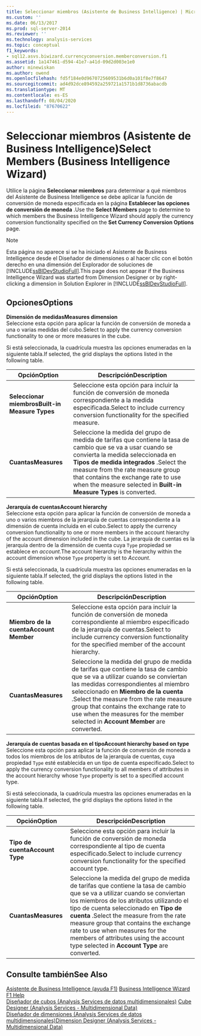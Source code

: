 ```yaml
---
title: Seleccionar miembros (Asistente de Business Intelligence) | Microsoft Docs
ms.custom: ''
ms.date: 06/13/2017
ms.prod: sql-server-2014
ms.reviewer: ''
ms.technology: analysis-services
ms.topic: conceptual
f1_keywords:
- sql12.asvs.biwizard.currencyconversion.memberconversion.f1
ms.assetid: 1a147461-d594-41e7-a41d-09d2d003e1e0
author: minewiskan
ms.author: owend
ms.openlocfilehash: fd5f184e0d9670725609531b6d0a101f8e7f8647
ms.sourcegitcommit: ad4d92dce894592a259721a1571b1d8736abacdb
ms.translationtype: MT
ms.contentlocale: es-ES
ms.lasthandoff: 08/04/2020
ms.locfileid: "87670622"
---
```

# <a name="select-members-business-intelligence-wizard"></a><span data-ttu-id="65221-102">Seleccionar miembros (Asistente de Business Intelligence)</span><span class="sxs-lookup"><span data-stu-id="65221-102">Select Members (Business Intelligence Wizard)</span></span>
  <span data-ttu-id="65221-103">Utilice la página **Seleccionar miembros** para determinar a qué miembros del Asistente de Business Intelligence se debe aplicar la función de conversión de moneda especificada en la página **Establecer las opciones de conversión de moneda** .</span><span class="sxs-lookup"><span data-stu-id="65221-103">Use the **Select Members** page to determine to which members the Business Intelligence Wizard should apply the currency conversion functionality specified on the **Set Currency Conversion Options** page.</span></span>  
  
> [!NOTE]  
>  <span data-ttu-id="65221-104">Esta página no aparece si se ha iniciado el Asistente de Business Intelligence desde el Diseñador de dimensiones o al hacer clic con el botón derecho en una dimensión del Explorador de soluciones de [!INCLUDE[ssBIDevStudioFull](../includes/ssbidevstudiofull-md.md)].</span><span class="sxs-lookup"><span data-stu-id="65221-104">This page does not appear if the Business Intelligence Wizard was started from Dimension Designer or by right-clicking a dimension in Solution Explorer in [!INCLUDE[ssBIDevStudioFull](../includes/ssbidevstudiofull-md.md)].</span></span>  
  
## <a name="options"></a><span data-ttu-id="65221-105">Opciones</span><span class="sxs-lookup"><span data-stu-id="65221-105">Options</span></span>  
 <span data-ttu-id="65221-106">**Dimensión de medidas**</span><span class="sxs-lookup"><span data-stu-id="65221-106">**Measures dimension**</span></span>  
 <span data-ttu-id="65221-107">Seleccione esta opción para aplicar la función de conversión de moneda a una o varias medidas del cubo.</span><span class="sxs-lookup"><span data-stu-id="65221-107">Select to apply the currency conversion functionality to one or more measures in the cube.</span></span>  
  
 <span data-ttu-id="65221-108">Si está seleccionada, la cuadrícula muestra las opciones enumeradas en la siguiente tabla.</span><span class="sxs-lookup"><span data-stu-id="65221-108">If selected, the grid displays the options listed in the following table.</span></span>  
  
|<span data-ttu-id="65221-109">Opción</span><span class="sxs-lookup"><span data-stu-id="65221-109">Option</span></span>|<span data-ttu-id="65221-110">Descripción</span><span class="sxs-lookup"><span data-stu-id="65221-110">Description</span></span>|  
|------------|-----------------|  
|<span data-ttu-id="65221-111">**Seleccionar miembros**</span><span class="sxs-lookup"><span data-stu-id="65221-111">**Built-in Measure Types**</span></span>|<span data-ttu-id="65221-112">Seleccione esta opción para incluir la función de conversión de moneda correspondiente a la medida especificada.</span><span class="sxs-lookup"><span data-stu-id="65221-112">Select to include currency conversion functionality for the specified measure.</span></span>|  
|<span data-ttu-id="65221-113">**Cuantas**</span><span class="sxs-lookup"><span data-stu-id="65221-113">**Measures**</span></span>|<span data-ttu-id="65221-114">Seleccione la medida del grupo de medida de tarifas que contiene la tasa de cambio que se va a usar cuando se convierta la medida seleccionada en **Tipos de medida integrados** .</span><span class="sxs-lookup"><span data-stu-id="65221-114">Select the measure from the rate measure group that contains the exchange rate to use when the measure selected in **Built-in Measure Types** is converted.</span></span>|  
  
 <span data-ttu-id="65221-115">**Jerarquía de cuentas**</span><span class="sxs-lookup"><span data-stu-id="65221-115">**Account hierarchy**</span></span>  
 <span data-ttu-id="65221-116">Seleccione esta opción para aplicar la función de conversión de moneda a uno o varios miembros de la jerarquía de cuentas correspondiente a la dimensión de cuenta incluida en el cubo.</span><span class="sxs-lookup"><span data-stu-id="65221-116">Select to apply the currency conversion functionality to one or more members in the account hierarchy of the account dimension included in the cube.</span></span> <span data-ttu-id="65221-117">La jerarquía de cuentas es la jerarquía dentro de la dimensión de cuenta cuya `Type` propiedad se establece en *account*.</span><span class="sxs-lookup"><span data-stu-id="65221-117">The account hierarchy is the hierarchy within the account dimension whose `Type` property is set to *Account*.</span></span>  
  
 <span data-ttu-id="65221-118">Si está seleccionada, la cuadrícula muestra las opciones enumeradas en la siguiente tabla.</span><span class="sxs-lookup"><span data-stu-id="65221-118">If selected, the grid displays the options listed in the following table.</span></span>  
  
|<span data-ttu-id="65221-119">Opción</span><span class="sxs-lookup"><span data-stu-id="65221-119">Option</span></span>|<span data-ttu-id="65221-120">Descripción</span><span class="sxs-lookup"><span data-stu-id="65221-120">Description</span></span>|  
|------------|-----------------|  
|<span data-ttu-id="65221-121">**Miembro de la cuenta**</span><span class="sxs-lookup"><span data-stu-id="65221-121">**Account Member**</span></span>|<span data-ttu-id="65221-122">Seleccione esta opción para incluir la función de conversión de moneda correspondiente al miembro especificado de la jerarquía de cuentas.</span><span class="sxs-lookup"><span data-stu-id="65221-122">Select to include currency conversion functionality for the specified member of the account hierarchy.</span></span>|  
|<span data-ttu-id="65221-123">**Cuantas**</span><span class="sxs-lookup"><span data-stu-id="65221-123">**Measures**</span></span>|<span data-ttu-id="65221-124">Seleccione la medida del grupo de medida de tarifas que contiene la tasa de cambio que se va a utilizar cuando se conviertan las medidas correspondientes al miembro seleccionado en **Miembro de la cuenta** .</span><span class="sxs-lookup"><span data-stu-id="65221-124">Select the measure from the rate measure group that contains the exchange rate to use when the measures for the member selected in **Account Member** are converted.</span></span>|  
  
 <span data-ttu-id="65221-125">**Jerarquía de cuentas basada en el tipo**</span><span class="sxs-lookup"><span data-stu-id="65221-125">**Account hierarchy based on type**</span></span>  
 <span data-ttu-id="65221-126">Seleccione esta opción para aplicar la función de conversión de moneda a todos los miembros de los atributos de la jerarquía de cuentas, cuya propiedad `Type` esté establecida en un tipo de cuenta especificado.</span><span class="sxs-lookup"><span data-stu-id="65221-126">Select to apply the currency conversion functionality to all members of attributes in the account hierarchy whose `Type` property is set to a specified account type.</span></span>  
  
 <span data-ttu-id="65221-127">Si está seleccionada, la cuadrícula muestra las opciones enumeradas en la siguiente tabla.</span><span class="sxs-lookup"><span data-stu-id="65221-127">If selected, the grid displays the options listed in the following table.</span></span>  
  
|<span data-ttu-id="65221-128">Opción</span><span class="sxs-lookup"><span data-stu-id="65221-128">Option</span></span>|<span data-ttu-id="65221-129">Descripción</span><span class="sxs-lookup"><span data-stu-id="65221-129">Description</span></span>|  
|------------|-----------------|  
|<span data-ttu-id="65221-130">**Tipo de cuenta**</span><span class="sxs-lookup"><span data-stu-id="65221-130">**Account Type**</span></span>|<span data-ttu-id="65221-131">Seleccione esta opción para incluir la función de conversión de moneda correspondiente al tipo de cuenta especificado.</span><span class="sxs-lookup"><span data-stu-id="65221-131">Select to include currency conversion functionality for the specified account type.</span></span>|  
|<span data-ttu-id="65221-132">**Cuantas**</span><span class="sxs-lookup"><span data-stu-id="65221-132">**Measures**</span></span>|<span data-ttu-id="65221-133">Seleccione la medida del grupo de medida de tarifas que contiene la tasa de cambio que se va a utilizar cuando se conviertan los miembros de los atributos utilizando el tipo de cuenta seleccionado en **Tipo de cuenta** .</span><span class="sxs-lookup"><span data-stu-id="65221-133">Select the measure from the rate measure group that contains the exchange rate to use when measures for the members of attributes using the account type selected in **Account Type** are converted.</span></span>|  
  
## <a name="see-also"></a><span data-ttu-id="65221-134">Consulte también</span><span class="sxs-lookup"><span data-stu-id="65221-134">See Also</span></span>  
 <span data-ttu-id="65221-135">[Asistente de Business Intelligence (ayuda F1)](business-intelligence-wizard-f1-help.md) </span><span class="sxs-lookup"><span data-stu-id="65221-135">[Business Intelligence Wizard F1 Help](business-intelligence-wizard-f1-help.md) </span></span>  
 <span data-ttu-id="65221-136">[Diseñador de cubos &#40;Analysis Services de datos multidimensionales&#41;](cube-designer-analysis-services-multidimensional-data.md) </span><span class="sxs-lookup"><span data-stu-id="65221-136">[Cube Designer &#40;Analysis Services - Multidimensional Data&#41;](cube-designer-analysis-services-multidimensional-data.md) </span></span>  
 [<span data-ttu-id="65221-137">Diseñador de dimensiones &#40;Analysis Services de datos multidimensionales&#41;</span><span class="sxs-lookup"><span data-stu-id="65221-137">Dimension Designer &#40;Analysis Services - Multidimensional Data&#41;</span></span>](dimension-designer-analysis-services-multidimensional-data.md)  
  
  

